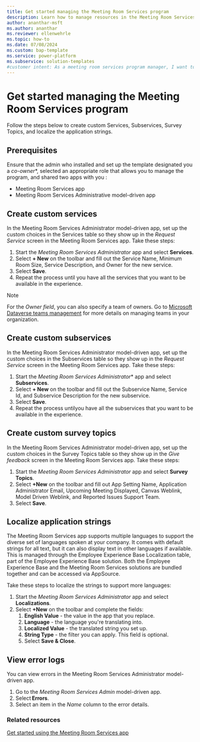 ```yaml
---
title: Get started managing the Meeting Room Services program
description: Learn how to manage resources in the Meeting Room Services Admin model-driven app for Microsoft Power Platform.
author: ananthar-msft
ms.author: ananthar
ms.reviewer: ellenwehrle
ms.topic: how-to
ms.date: 07/08/2024
ms.custom: bap-template
ms.service: power-platform
ms.subservice: solution-templates
#customer intent: As a meeting room services program manager, I want to learn how to administrate the Meeting Room Services program so that I can effectively manage resources for meeting rooms.
---
```


# Get started managing the Meeting Room Services program

Follow the steps below to create custom Services, Subservices, Survey Topics, and localize the application strings.

## Prerequisites

Ensure that the admin who installed and set up the template designated you a *co-owner**, selected an appropriate role that allows you to manage the program, and shared two apps with you :

- Meeting Room Services app
- Meeting Room Services Administrative model-driven app

## Create custom services

In the Meeting Room Services Administrator model-driven app, set up the custom choices in the Services table so they show up in the *Request Service* screen in the Meeting Room Services app. Take these steps:

1. Start the *Meeting Room Services Administrator* app and select **Services**.
1. Select **+ New** on the toolbar and fill out the Service Name, Minimum Room Size, Service Description, and Owner for the new service.
1. Select **Save**.
1. Repeat the process until you have all the services that you want to be available in the experience.

> [!NOTE]
>
> For the *Owner field*, you can also specify a team of owners. Go to [Microsoft Dataverse teams management](/power-platform/admin/manage-teams) for more details on managing teams in your organization.

## Create custom subservices

In the Meeting Room Services Administrator model-driven app, set up the custom choices in the Subservices table so they show up in the *Request Service* screen in the Meeting Room Services app. Take these steps:

1. Start the *Meeting Room Services Administrator** app and select **Subservices**.
1. Select **+ New** on the toolbar and fill out the Subservice Name, Service Id, and Subservice Description for the new subservice.
1. Select **Save**.
1. Repeat the process untilyou have all the subservices that you want to be available in the experience.

## Create custom survey topics

In the Meeting Room Services Administrator model-driven app, set up the custom choices in the Survey Topics table so they show up in the *Give feedback* screen in the Meeting Room Services app. Take these steps:

1. Start the *Meeting Room Services Administrator* app and select **Survey Topics**.
1. Select **+New** on the toolbar and fill out App Setting Name, Application Administrator Email, Upcoming Meeting Displayed, Canvas Weblink, Model Driven Weblink, and Reported Issues Support Team.
1. Select **Save**.

## Localize application strings

The Meeting Room Services app supports multiple languages to support the diverse set of languages spoken at your company. It comes with default strings for all text, but it can also display text in other languages if available. This is managed through the Employee Experience Base Localization table, part of the Employee Experience Base solution. Both the Employee Experience Base and the Meeting Room Services solutions are bundled together and can be accessed via AppSource.

Take these steps to localize the strings to support more languages:

1. Start the *Meeting Room Services Administrator* app and select **Localizations**.
1. Select **+New** on the toolbar and complete the fields:
    1. **English Value** - the value in the app that you replace.
    1. **Language** - the language you're translating into.
    1. **Localized Value** - the translated string you set up.
    1. **String Type** - the filter you can apply. This field is optional.
    1. Select **Save & Close**.

## View error logs

You can view errors in the Meeting Room Services Administrator model-driven app.

1. Go to the *Meeting Room Services Admin* model-driven app.
1. Select **Errors**.
1. Select an item in the *Name* column to the error details.

### Related resources

[Get started using the Meeting Room Services app](use.md)
